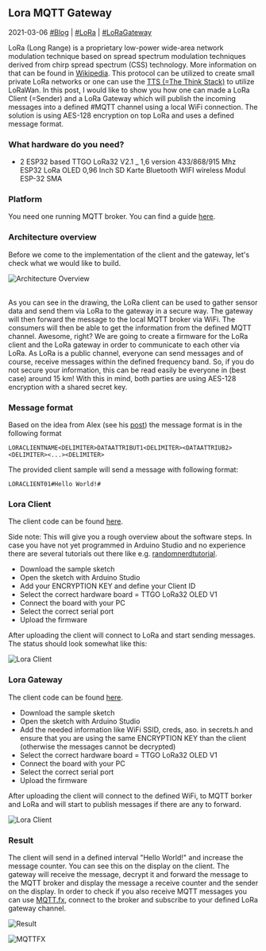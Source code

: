 ## Lora MQTT Gateway
2021-03-06 [#Blog](/index) | [#LoRa](/posts/loragateway) | [#LoRaGateway](/posts/loragateway)

LoRa (Long Range) is a proprietary low-power wide-area network modulation technique based on spread spectrum modulation techniques derived from chirp spread spectrum (CSS) technology. More information on that can be found in [Wikipedia](https://en.wikipedia.org/wiki/LoRa). This protocol can be utilized to create small private LoRa networks or one can use the [TTS (=The Think Stack)](https://thethingsindustries.com/docs/) to utilize LoRaWan. In this post, I would like to show you how one can made a LoRa Client (=Sender) and a LoRa Gateway which will publish the incoming messages into a defined #MQTT channel using a local WiFi connection. The solution is using AES-128 encryption on top LoRa and uses a defined message format.

### What hardware do you need?
* 2 ESP32 based TTGO LoRa32 V2.1 _ 1,6 version 433/868/915 Mhz ESP32 LoRa OLED 0,96 Inch SD Karte Bluetooth WIFI wireless Modul ESP-32 SMA

### Platform
You need one running MQTT broker. You can find a guide [here](http://www.steves-internet-guide.com/install-mosquitto-broker/).

### Architecture overview
Before we come to the implementation of the client and the gateway, let's check what we would like to build.

![Architecture Overview](/assets/loraarchitecture.svg "Architecture Overview")

<br>
As you can see in the drawing, the LoRa client can be used to gather sensor data and send them via LoRa to the gateway in a secure way. The gateway will then forward the message to the local MQTT broker via WiFi. The consumers will then be able to get the information from the defined MQTT channel. Awesome, right?
We are going to create a firmware for the LoRa client and the LoRa gateway in order to communicate to each other via LoRa. As LoRa is a public channel, everyone can send messages and of course, receive messages within the defined frequency band. So, if you do not secure your information, this can be read easily be everyone in (best case) around 15 km! With this in mind, both parties are using AES-128 encryption with a shared secret key.

### Message format
Based on the idea from Alex (see his [post](https://www.aeq-web.com/selbstbau-https-lora-gateway-fur-iot-mit-esp32-lora-board/)) the message format is in the following format

```
LORACLIENTNAME<DELIMITER>DATAATTRIBUT1<DELIMITER><DATAATTRIUB2><DELIMITER><...><DELIMITER>
```

The provided client sample will send a message with following format:
```
LORACLIENT01#Hello World!#
```

### Lora Client
The client code can be found [here](https://github.com/achildrenmile/lorastuff/blob/master/loraclienthelloworld/loraclienthelloworld.ino). 

Side note: This will give you a rough overview about the software steps. In case you have not yet programmed in Arduino Studio and no experience there are several tutorials out there like e.g. [randomnerdtutorial](https://randomnerdtutorials.com/getting-started-with-esp32/).


* Download the sample sketch
* Open the sketch with Arduino Studio
* Add your ENCRYPTION KEY and define your Client ID
* Select the correct hardware board = TTGO LoRa32 OLED V1 
* Connect the board with your PC
* Select the correct serial port
* Upload the firmware

After uploading the client will connect to LoRa and start sending messages. The status should look somewhat like this:

![Lora Client](/assets/loraclient.jpg "Lora Client")

### Lora Gateway
The client code can be found [here](https://github.com/achildrenmile/lorastuff/blob/master/loragateway/loragateway.ino). 

* Download the sample sketch
* Open the sketch with Arduino Studio
* Add the needed information like WiFi SSID, creds, aso. in secrets.h and ensure that you are using the same ENCRYPTION KEY than the client (otherwise the messages cannot be decrypted) 
* Select the correct hardware board = TTGO LoRa32 OLED V1 
* Connect the board with your PC
* Select the correct serial port
* Upload the firmware

After uploading the client will connect to the defined WiFi, to MQTT borker and LoRa and will start to publish messages if there are any to forward.

![Lora Client](/assets/loragateway.jpg "Lora Gateway")

### Result
The client will send in a defined interval "Hello World!" and increase the message counter. You can see this on the display on the client. The gateway will receive the message, decrypt it and forward the message to the MQTT broker and display the message a receive counter and the sender on the display. In order to check if you also receive MQTT messages you can use [MQTT.fx](https://mqttfx.jensd.de/), connect to the broker and subscribe to your defined LoRa gateway channel.

![Result](/assets/loraresult.jpg "Result")

![MQTTFX](/assets/loramqttfx.jpg "MQTT FX")



